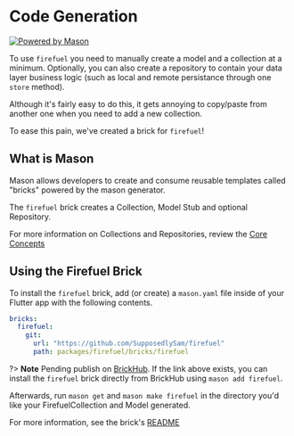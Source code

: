 # Code Generation

[![Powered by Mason](https://img.shields.io/endpoint?url=https%3A%2F%2Ftinyurl.com%2Fmason-badge)](https://github.com/felangel/mason)

To use `firefuel` you need to manually create a model and a collection at a minimum. Optionally, you can also create a repository to contain your data layer business logic (such as local and remote persistance through one `store` method).

Although it's fairly easy to do this, it gets annoying to copy/paste from another one when you need to add a new collection.

To ease this pain, we've created a brick for `firefuel`!

## What is Mason

Mason allows developers to create and consume reusable templates called "bricks" powered by the mason generator.

The `firefuel` brick creates a Collection, Model Stub and optional Repository.

For more information on Collections and Repositories, review the [Core Concepts](./coreconcepts.md)

## Using the Firefuel Brick

To install the `firefuel` brick, add (or create) a `mason.yaml` file inside of your Flutter app with the following contents.

```yaml
bricks:
  firefuel:
    git:
      url: "https://github.com/SupposedlySam/firefuel"
      path: packages/firefuel/bricks/firefuel
```

?> **Note** Pending publish on [BrickHub](https://brickhub.dev/bricks/firefuel/0.1.0). If the link above exists, you can install the `firefuel` brick directly from BrickHub using `mason add firefuel`.

Afterwards, run `mason get` and `mason make firefuel` in the directory you'd like your FirefuelCollection and Model generated.

For more information, see the brick's [README](https://github.com/SupposedlySam/firefuel/blob/main/packages/firefuel/bricks/firefuel/README.md)
